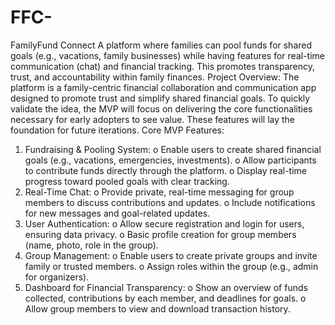 # FFC-
FamilyFund Connect
A platform where families can pool funds for shared goals (e.g., vacations, family businesses) while having features for real-time communication (chat) and financial tracking. This promotes transparency, trust, and accountability within family finances.
Project Overview:
The platform is a family-centric financial collaboration and communication app designed to promote trust and simplify shared financial goals. To quickly validate the idea, the MVP will focus on delivering the core functionalities necessary for early adopters to see value. These features will lay the foundation for future iterations.
Core MVP Features:
1.	Fundraising & Pooling System:
  o	Enable users to create shared financial goals (e.g., vacations, emergencies, investments).
  o	Allow participants to contribute funds directly through the platform.
  o	Display real-time progress toward pooled goals with clear tracking.
2.	Real-Time Chat:
  o	Provide private, real-time messaging for group members to discuss contributions and updates.
  o	Include notifications for new messages and goal-related updates.
3.	User Authentication:
  o	Allow secure registration and login for users, ensuring data privacy.
  o	Basic profile creation for group members (name, photo, role in the group).
4.	Group Management:
  o	Enable users to create private groups and invite family or trusted members.
  o	Assign roles within the group (e.g., admin for organizers).
5.	Dashboard for Financial Transparency:
  o	Show an overview of funds collected, contributions by each member, and deadlines for goals.
  o	Allow group members to view and download transaction history.

